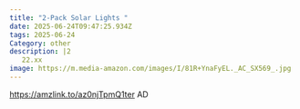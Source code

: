 ```yaml
---
title: "2-Pack Solar Lights "
date: 2025-06-24T09:47:25.934Z
tags: 2025-06-24
Category: other
description: |2
   22.xx
image: https://m.media-amazon.com/images/I/81R+YnaFyEL._AC_SX569_.jpg
---
```

https://amzlink.to/az0njTpmQ1ter
AD